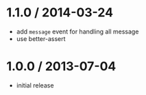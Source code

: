 
1.1.0 / 2014-03-24 
==================

 * add `message` event for handling all message
 * use better-assert

1.0.0 / 2013-07-04 
==================

 * initial release
